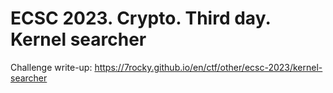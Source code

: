 # ECSC 2023. Crypto. Third day. Kernel searcher

Challenge write-up: https://7rocky.github.io/en/ctf/other/ecsc-2023/kernel-searcher
